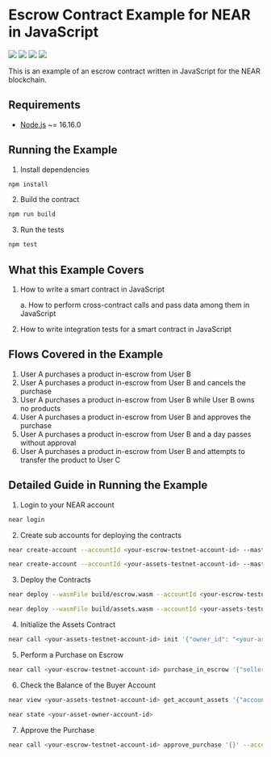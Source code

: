 # Escrow Contract Example for NEAR in JavaScript

[![](https://img.shields.io/badge/⋈%20Examples-Basics-green)](https://docs.near.org/tutorials/welcome)
[![](https://img.shields.io/badge/Gitpod-Ready-orange)](https://gitpod.io/#/https://github.com/near-examples/escrow-js)
[![](https://img.shields.io/badge/Contract-JS-yellow)](https://docs.near.org/develop/contracts/anatomy)
[![](https://img.shields.io/badge/Tests-passing-green)](https://docs.near.org/develop/integrate/frontend)

This is an example of an escrow contract written in JavaScript for the NEAR blockchain.

## Requirements

- [Node.js](https://nodejs.org/en/download/) ~= 16.16.0

## Running the Example

1. Install dependencies

```bash
npm install
```

2. Build the contract

```bash
npm run build
```

3. Run the tests

```bash
npm test
```

## What this Example Covers

1. How to write a smart contract in JavaScript

   a. How to perform cross-contract calls and pass data among them in JavaScript

2. How to write integration tests for a smart contract in JavaScript

## Flows Covered in the Example

1. User A purchases a product in-escrow from User B
2. User A purchases a product in-escrow from User B and cancels the purchase
3. User A purchases a product in-escrow from User B while User B owns no products
4. User A purchases a product in-escrow from User B and approves the purchase
5. User A purchases a product in-escrow from User B and a day passes without approval
6. User A purchases a product in-escrow from User B and attempts to transfer the product to User C


## Detailed Guide in Running the Example

1. Login to your NEAR account

```bash
near login
```

2. Create sub accounts for deploying the contracts

```bash
near create-account --accountId <your-escrow-testnet-account-id> --masterAccount <your-testnet-account-id> --initialBalance <your-escrow-testnet-account-balance>
```

```bash
near create-account --accountId <your-assets-testnet-account-id> --masterAccount <your-testnet-account-id> --initialBalance <your-assets-testnet-account-balance>
```

3. Deploy the Contracts

```bash
near deploy --wasmFile build/escrow.wasm --accountId <your-escrow-testnet-account-id>
```

```bash
near deploy --wasmFile build/assets.wasm --accountId <your-assets-testnet-account-id>
```

4. Initialize the Assets Contract

```bash
near call <your-assets-testnet-account-id> init '{"owner_id": "<your-asset-owner-account-id>", "total_supply": "1000", "escrow_contract_id": "<your-escrow-testnet-account-id>", "asset_price": "100000000000000000000000"}' --accountId <your-assets-testnet-account-id>
```

5. Perform a Purchase on Escrow

```bash
near call <your-escrow-testnet-account-id> purchase_in_escrow '{"seller_account_id": "<your-asset-owner-account-id>", "asset_contract_id ": "<your-assets-testnet-account-id>"}' --accountId <your-buyer-account-id> --amount 0.11 --gas=300000000000000
```

6. Check the Balance of the Buyer Account

```bash
near view <your-assets-testnet-account-id> get_account_assets '{"account_id": "<your-buyer-account-id>"}'
```

```bash
near state <your-asset-owner-account-id>
```

7. Approve the Purchase

```bash
near call <your-escrow-testnet-account-id> approve_purchase '{}' --accountId <your-buyer-account-id>
```
